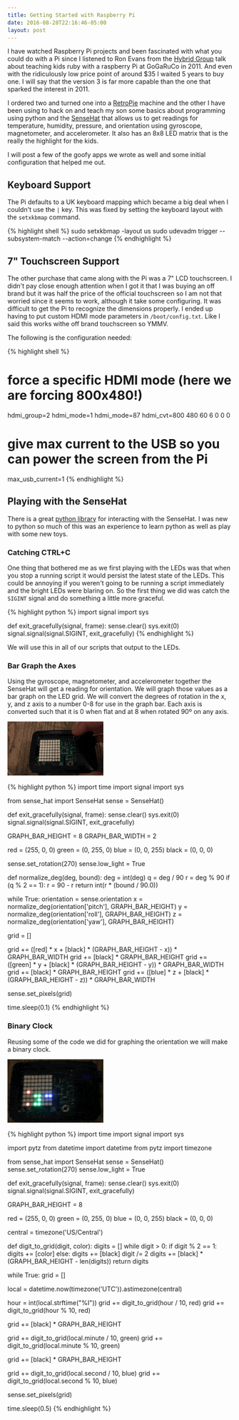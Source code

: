 ```yaml
---
title: Getting Started with Raspberry Pi
date: 2016-08-28T22:16:46-05:00
layout: post
---
```


I have watched Raspberry Pi projects and been fascinated with what you could do with a Pi since I listened to Ron Evans from the [Hybrid Group](http://hybridgroup.com/) talk about teaching kids ruby with a raspberry Pi at GoGaRuCo in 2011. And even with the ridiculously low price point of around $35 I waited 5 years to buy one. I will say that the version 3 is far more capable than the one that sparked the interest in 2011.

I ordered two and turned one into a [RetroPie](https://retropie.org.uk/) machine and the other I have been using to hack on and teach my son some basics about programming using python and the [SenseHat](https://www.raspberrypi.org/products/sense-hat/) that allows us to get readings for temperature, humidity, pressure, and orientation using gyroscope, magnetometer, and accelerometer. It also has an 8x8 LED matrix that is the really the highlight for the kids.

I will post a few of the goofy apps we wrote as well and some initial configuration that helped me out.

## Keyboard Support

The Pi defaults to a UK keyboard mapping which became a big deal when I couldn't use the `|` key. This was fixed by setting the keyboard layout with the `setxkbmap` command.

{% highlight shell %}
sudo setxkbmap -layout us
sudo udevadm trigger --subsystem-match --action=change
{% endhighlight %}

## 7" Touchscreen Support

The other purchase that came along with the Pi was a 7" LCD touchscreen. I didn't pay close enough attention when I got it that I was buying an off brand but it was half the price of the official touchscreen so I am not that worried since it seems to work, although it take some configuring. It was difficult to get the Pi to recognize the dimensions properly. I ended up having to put custom HDMI mode parameters in `/boot/config.txt`. Like I said this works withe off brand touchscreen so YMMV.

The following is the configuration needed:

{% highlight shell %}
# force a specific HDMI mode (here we are forcing 800x480!)
hdmi_group=2
hdmi_mode=1
hdmi_mode=87
hdmi_cvt=800 480 60 6 0 0 0

# give max current to the USB so you can power the screen from the Pi
max_usb_current=1
{% endhighlight %}

## Playing with the SenseHat

There is a great [python library](http://pythonhosted.org/sense-hat/) for interacting with the SenseHat. I was new to python so much of this was an experience to learn python as well as play with some new toys.

### Catching CTRL+C

One thing that bothered me as we first playing with the LEDs was that when you stop a running script it would persist the latest state of the LEDs. This could be annoying if you weren't going to be running a script immediately and the bright LEDs were blaring on. So the first thing we did was catch the `SIGINT` signal and do something a little more graceful.

{% highlight python %}
import signal
import sys

def exit_gracefully(signal, frame):
  sense.clear()
  sys.exit(0)
signal.signal(signal.SIGINT, exit_gracefully)
{% endhighlight %}

We will use this in all of our scripts that output to the LEDs.

### Bar Graph the Axes

Using the gyroscope, magnetometer, and accelerometer together the SenseHat will get a reading for orientation. We will graph those values as a bar graph on the LED grid. We will convert the degrees of rotation in the x, y, and z axis to a number 0-8 for use in the graph bar. Each axis is converted such that it is 0 when flat and at 8 when rotated 90º on any axis.

![](/assets/article_images/2016-08-28-getting-started-with-raspberry-pi/gyro.gif)

{% highlight python %}
import time
import signal
import sys

from sense_hat import SenseHat
sense = SenseHat()

def exit_gracefully(signal, frame):
  sense.clear()
  sys.exit(0)
signal.signal(signal.SIGINT, exit_gracefully)

GRAPH_BAR_HEIGHT = 8
GRAPH_BAR_WIDTH = 2

red = (255, 0, 0)
green = (0, 255, 0)
blue = (0, 0, 255)
black = (0, 0, 0)

sense.set_rotation(270)
sense.low_light = True

def normalize_deg(deg, bound):
  deg = int(deg)
  q = deg / 90
  r = deg % 90
  if (q % 2 == 1):
    r = 90 - r
  return int(r * (bound / 90.0))

while True:
  orientation = sense.orientation
  x = normalize_deg(orientation['pitch'], GRAPH_BAR_HEIGHT)
  y = normalize_deg(orientation['roll'], GRAPH_BAR_HEIGHT)
  z = normalize_deg(orientation['yaw'], GRAPH_BAR_HEIGHT)

  grid = []

  grid += ([red] * x + [black] * (GRAPH_BAR_HEIGHT - x)) * GRAPH_BAR_WIDTH
  grid += [black] * GRAPH_BAR_HEIGHT
  grid += ([green] * y + [black] * (GRAPH_BAR_HEIGHT - y)) * GRAPH_BAR_WIDTH
  grid += [black] * GRAPH_BAR_HEIGHT
  grid += ([blue] * z + [black] * (GRAPH_BAR_HEIGHT - z)) * GRAPH_BAR_WIDTH

  sense.set_pixels(grid)

  time.sleep(0.1)
{% endhighlight %}

### Binary Clock

Reusing some of the code we did for graphing the orientation we will make a binary clock.

<img src='/assets/article_images/2016-08-28-getting-started-with-raspberry-pi/clock.gif' style='width: 215px;' />

{% highlight python %}
import time
import signal
import sys

import pytz
from datetime import datetime
from pytz import timezone

from sense_hat import SenseHat
sense = SenseHat()
sense.set_rotation(270)
sense.low_light = True

def exit_gracefully(signal, frame):
  sense.clear()
  sys.exit(0)
signal.signal(signal.SIGINT, exit_gracefully)

GRAPH_BAR_HEIGHT = 8

red = (255, 0, 0)
green = (0, 255, 0)
blue = (0, 0, 255)
black = (0, 0, 0)

central = timezone('US/Central')

def digit_to_grid(digit, color):
  digits = []
  while digit > 0:
    if digit % 2 == 1:
      digits += [color]
    else:
      digits += [black]
    digit /= 2
  digits += [black] * (GRAPH_BAR_HEIGHT - len(digits))
  return digits

while True:
  grid = []

  local = datetime.now(timezone('UTC')).astimezone(central)

  hour = int(local.strftime("%I"))
  grid += digit_to_grid(hour / 10, red)
  grid += digit_to_grid(hour % 10, red)

  grid += [black] * GRAPH_BAR_HEIGHT
  
  grid += digit_to_grid(local.minute / 10, green)
  grid += digit_to_grid(local.minute % 10, green)

  grid += [black] * GRAPH_BAR_HEIGHT

  grid += digit_to_grid(local.second / 10, blue)
  grid += digit_to_grid(local.second % 10, blue)

  sense.set_pixels(grid)

  time.sleep(0.5)
{% endhighlight %}
